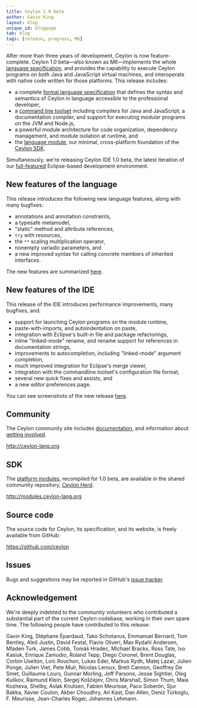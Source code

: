 ```yaml
---
title: Ceylon 1.0 beta
author: Gavin King
layout: blog
unique_id: blogpage
tab: blog
tags: [release, progress, M6]
---
```


[spec]: /documentation/1.0/spec
[toolset]: /documentation/1.0/reference/tool/ceylon/subcommands/index.html
[ceylon.language]: http://modules.ceylon-lang.org/modules/ceylon.language
[sdk]: https://modules.ceylon-lang.org/categories/SDK
[ide features]: /documentation/1.0/ide/features/
[Ceylon Herd]: http://modules.ceylon-lang.org
[documentation]: /documentation/1.0
[code]: /code

After more than three years of development, Ceylon is now 
feature-complete. Ceylon 1.0 beta&mdash;also known as 
M6&mdash;implements the whole [language specification][spec],
and provides the capability to execute Ceylon programs on
both Java and JavaScript virtual machines, and interoperate
with native code written for those platforms. This release
includes:

- a complete [formal language specification][spec] that 
  defines the syntax and semantics of Ceylon in language 
  accessible to the professional developer,
- a [command line toolset][toolset] including compilers 
  for Java and JavaScript, a documentation compiler, and 
  support for executing modular programs on the JVM and 
  Node.js,
- a powerful module architecture for code organization,
  dependency management, and module isolation at runtime,
  and
- the [language module][ceylon.language], our minimal, 
  cross-platform foundation of the [Ceylon SDK][sdk].

Simultaneously, we're releasing Ceylon IDE 1.0 beta, the
latest iteration of our [full-featured][ide features]
Eclipse-based development environment.

## New features of the language

This release introduces the following new language features,
along with many bugfixes:

- annotations and annotation constraints,
- a typesafe metamodel,
- "static" method and attribute references,
- `try` with resources,
- the `**` scaling multiplication operator,
- nonempty variadic parameters, and
- a new improved syntax for calling concrete 
  members of inherited interfaces.

The new features are summarized 
[here](/blog/2013/07/25/progress-report/).
  
## New features of the IDE

This release of the IDE introduces performance improvements,
many bugfixes, and:

- support for launching Ceylon programs on the module
  runtime,
- paste-with-imports, and autoindentation on paste,
- integration with Eclipse's built-in file and package
  refactorings,
- inline "linked-mode" rename, and rename support for
  references in documentation strings,
- improvements to autocompletion, including "linked-mode" 
  argument completion,
- much improved integration for Eclipse's merge viewer,
- integration with the commandline toolset's configuration
  file format,
- several new quick fixes and assists, and 
- a new editor preferences page.

You can see screenshots of the new release [here][ide features].

## Community

The Ceylon community site includes [documentation][], and 
information about [getting involved][code].

<http://ceylon-lang.org>

## SDK

The [platform modules][sdk], recompiled for 1.0 beta, are available 
in the shared community repository, [Ceylon Herd][].

<http://modules.ceylon-lang.org>

## Source code

The source code for Ceylon, its specification, and its website, 
is freely available from GitHub:

<https://github.com/ceylon>

## Issues

Bugs and suggestions may be reported in GitHub's 
[issue tracker](/code/issues).

## Acknowledgement

We're deeply indebted to the community volunteers who contributed a 
substantial part of the current Ceylon codebase, working in their own 
spare time. The following people have contributed to this release:

Gavin King, Stéphane Épardaud, Tako Schotanus, Emmanuel Bernard, 
Tom Bentley, Aleš Justin, David Festal, Flavio Oliveri, 
Max Rydahl Andersen, Mladen Turk, James Cobb, Tomáš Hradec, 
Michael Brackx, Ross Tate, Ivo Kasiuk, Enrique Zamudio, Roland Tepp, 
Diego Coronel, Brent Douglas, Corbin Uselton, Loic Rouchon, Lukas Eder,
Markus Rydh, Matej Lazar, Julien Ponge, Julien Viet, Pete Muir, 
Nicolas Leroux, Brett Cannon, Geoffrey De Smet, Guillaume Lours, 
Gunnar Morling, Jeff Parsons, Jesse Sightler, Oleg Kulikov, 
Raimund Klein, Sergej Koščejev, Chris Marshall, Simon Thum, 
Maia Kozheva, Shelby, Aslak Knutsen, Fabien Meurisse, Paco Soberón, 
Sjur Bakka, Xavier Coulon, Akber Choudhry, Ari Kast, Dan Allen, 
Deniz Türkoglu, F. Meurisse, Jean-Charles Roger, Johannes Lehmann.
 